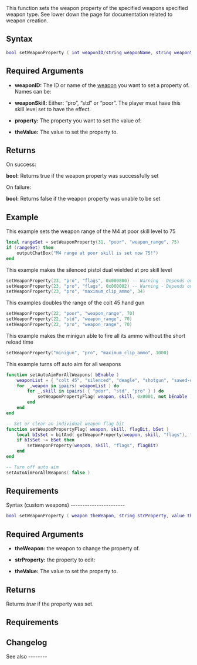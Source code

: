 <section name="setWeaponProperty" class="server" show="true">
This function sets the weapon property of the specified weapons specified weapon type. See lower down the page for documentation related to weapon creation.

Syntax
------

``` lua
bool setWeaponProperty ( int weaponID/string weaponName, string weaponSkill, string property, int/float theValue )
```

Required Arguments
------------------

-   **weaponID:** The ID or name of the [weapon](/docs/Weapons.md "wikilink") you want to set a property of. Names can be:

-   **weaponSkill:** Either: “pro”, “std” or “poor”. The player must have this skill level set to have the effect.
-   **property:** The property you want to set the value of:

-   **theValue:** The value to set the property to.

Returns
-------

On success:

**bool:** Returns true if the weapon property was successfully set

On failure:

**bool:** Returns false if the weapon property was unable to be set

Example
-------

This example sets the weapon range of the M4 at poor skill level to 75

``` lua
local rangeSet = setWeaponProperty(31, "poor", "weapon_range", 75)
if (rangeSet) then
    outputChatBox("M4 range at poor skill is set now 75!")
end
```

This example makes the silenced pistol dual wielded at pro skill level

``` lua
setWeaponProperty(23, "pro", "flags", 0x000800) -- Warning - Depends on the current flag setting
setWeaponProperty(23, "pro", "flags", 0x000002) -- Warning - Depends on the current flag setting
setWeaponProperty(23, "pro", "maximum_clip_ammo", 34)
```

This examples doubles the range of the colt 45 hand gun

``` lua
setWeaponProperty(22, "poor", "weapon_range", 70)
setWeaponProperty(22, "std", "weapon_range", 70)
setWeaponProperty(22, "pro", "weapon_range", 70)
```

This example makes the minigun able to fire all its ammo without the short reload time

``` lua
setWeaponProperty("minigun", "pro", "maximum_clip_ammo", 1000)
```

This example turns off auto aim for all weapons

``` lua
function setAutoAimForAllWeapons( bEnable )
    weaponList = { "colt 45", "silenced", "deagle", "shotgun", "sawed-off", "combat shotgun", "uzi", "mp5", "ak-47", "m4", "tec-9", "rifle", "sniper", "minigun" }
    for _,weapon in ipairs( weaponList ) do
        for _,skill in ipairs( { "poor", "std", "pro" } ) do
            setWeaponPropertyFlag( weapon, skill, 0x0001, not bEnable )
        end
    end
end

-- Set or clear an individual weapon flag bit
function setWeaponPropertyFlag( weapon, skill, flagBit, bSet )
    local bIsSet = bitAnd( getWeaponProperty(weapon, skill, "flags"), flagBit ) ~= 0
    if bIsSet ~= bSet then
        setWeaponProperty(weapon, skill, "flags", flagBit)
    end
end

-- Turn off auto aim
setAutoAimForAllWeapons( false )
```

Requirements
------------

</section>
<section name="setWeaponProperty" class="client" show="true">
Syntax (custom weapons)
-----------------------

``` lua
bool setWeaponProperty ( weapon theWeapon, string strProperty, value theValue )
```

Required Arguments
------------------

-   **theWeapon:** the weapon to change the property of.
-   **strProperty:** the property to edit:

-   **theValue:** The value to set the property to.

Returns
-------

Returns *true* if the property was set.

Requirements
------------

Changelog
---------

</section>
See also
--------
